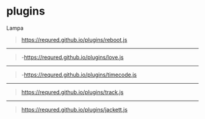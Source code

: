 # plugins
Lampa
> https://requred.github.io/plugins/reboot.js
---
> -https://requred.github.io/plugins/love.js
---
> -https://requred.github.io/plugins/timecode.js
---
> https://requred.github.io/plugins/track.js
---
> https://requred.github.io/plugins/jackett.js
